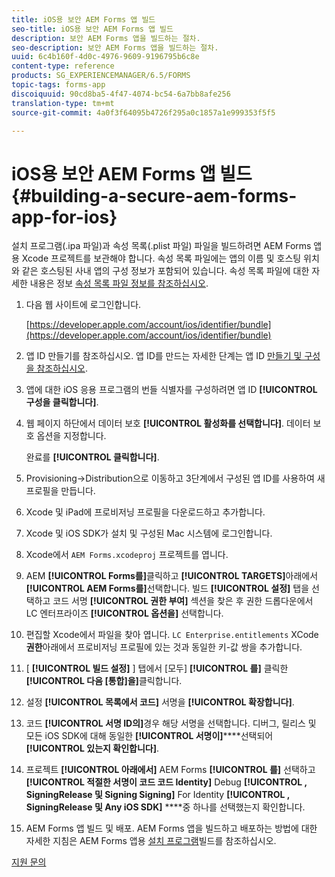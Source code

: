 ```yaml
---
title: iOS용 보안 AEM Forms 앱 빌드
seo-title: iOS용 보안 AEM Forms 앱 빌드
description: 보안 AEM Forms 앱을 빌드하는 절차.
seo-description: 보안 AEM Forms 앱을 빌드하는 절차.
uuid: 6c4b160f-4d0c-4976-9609-9196795b6c8e
content-type: reference
products: SG_EXPERIENCEMANAGER/6.5/FORMS
topic-tags: forms-app
discoiquuid: 90cd8ba5-4f47-4074-bc54-6a7bb8afe256
translation-type: tm+mt
source-git-commit: 4a0f3f64095b4726f295a0c1857a1e999353f5f5

---
```



# iOS용 보안 AEM Forms 앱 빌드 {#building-a-secure-aem-forms-app-for-ios}

설치 프로그램(.ipa 파일)과 속성 목록(.plist 파일) 파일을 빌드하려면 AEM Forms 앱용 Xcode 프로젝트를 보관해야 합니다. 속성 목록 파일에는 앱의 이름 및 호스팅 위치와 같은 호스팅된 사내 앱의 구성 정보가 포함되어 있습니다. 속성 목록 파일에 대한 자세한 내용은 정보 [속성 목록 파일 정보를 참조하십시오](https://developer.apple.com/library/ios/#documentation/general/Reference/InfoPlistKeyReference/Articles/AboutInformationPropertyListFiles.html).

1. 다음 웹 사이트에 로그인합니다.

   [https://developer.apple.com/account/ios/identifier/bundle](https://developer.apple.com/account/ios/identifier/bundle)

1. 앱 ID 만들기를 참조하십시오. 앱 ID를 만드는 자세한 단계는 앱 ID [만들기 및 구성을 참조하십시오](https://developer.apple.com/library/ios/documentation/IDEs/Conceptual/AppDistributionGuide/MaintainingProfiles/MaintainingProfiles.html).
1. 앱에 대한 iOS 응용 프로그램의 번들 식별자를 구성하려면 앱 ID **[!UICONTROL 구성을 클릭합니다]**.
1. 웹 페이지 하단에서 데이터 보호 **[!UICONTROL 활성화를 선택합니다]**. 데이터 보호 옵션을 지정합니다.

   완료를 **[!UICONTROL 클릭합니다]**.

1. Provisioning->Distribution으로 이동하고 3단계에서 구성된 앱 ID를 사용하여 새 프로필을 만듭니다.
1. Xcode 및 iPad에 프로비저닝 프로필을 다운로드하고 추가합니다.
1. Xcode 및 iOS SDK가 설치 및 구성된 Mac 시스템에 로그인합니다.
1. Xcode에서 `AEM Forms.xcodeproj` 프로젝트를 엽니다.
1. AEM **[!UICONTROL Forms를]**&#x200B;클릭하고 **[!UICONTROL TARGETS]**&#x200B;아래에서 **[!UICONTROL AEM Forms를]**&#x200B;선택합니다. 빌드 **[!UICONTROL 설정]** 탭을 선택하고 코드 서명 **[!UICONTROL 권한 부여]** 섹션을 찾은 후 권한 드롭다운에서 LC 엔터프라이즈 **[!UICONTROL 옵션을]** 선택합니다.
1. 편집할 Xcode에서 파일을 찾아 엽니다. `LC Enterprise.entitlements` XCode **권한**&#x200B;아래에서 프로비저닝 프로필에 있는 것과 동일한 키-값 쌍을 추가합니다.
1. [ **[!UICONTROL 빌드 설정]** ] 탭에서 [모두] **[!UICONTROL 를]** 클릭한 **[!UICONTROL 다음 [통합]을]**&#x200B;클릭합니다.
1. 설정 **[!UICONTROL 목록에서 코드]** 서명을 **[!UICONTROL 확장합니다]**.
1. 코드 **[!UICONTROL 서명 ID의]**&#x200B;경우 해당 서명을 선택합니다. 디버그, 릴리스 및 모든 iOS SDK에 대해 동일한 **[!UICONTROL 서명이]******&#x200B;선택되어 **[!UICONTROL 있는지 확인합니다]**.
1. 프로젝트 **[!UICONTROL 아래에서]** AEM Forms **[!UICONTROL 를]** 선택하고 **[!UICONTROL 적절한 서명이 코드 코드 Identity]** Debug **[!UICONTROL , SigningRelease 및 Signing Signing]** For Identity **[!UICONTROL , SigningRelease 및 Any iOS SDK]** ****&#x200B;중 하나를 선택했는지 확인합니다.
1. AEM Forms 앱 빌드 및 배포. AEM Forms 앱을 빌드하고 배포하는 방법에 대한 자세한 지침은 AEM Forms 앱용 [설치 프로그램](/help/forms/using/setup-xcode-project-build-installer.md#main-pars-text-12)빌드를 참조하십시오.

[지원 문의](https://www.adobe.com/account/sign-in.supportportal.html)
